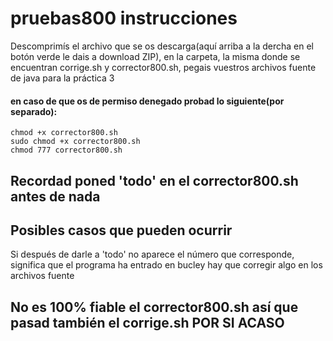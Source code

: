 # pruebas800 instrucciones
Descomprimís el archivo que se os descarga(aquí arriba a la dercha en el botón verde le dais a download ZIP), en la carpeta, la misma donde se encuentran corrige.sh y corrector800.sh, pegais vuestros archivos fuente de java para la práctica 3
#### en caso de que os de permiso denegado probad lo siguiente(por separado):
    chmod +x corrector800.sh
    sudo chmod +x corrector800.sh
    chmod 777 corrector800.sh
## Recordad poned 'todo' en el corrector800.sh antes de nada
## Posibles casos que pueden ocurrir
Si después de darle a 'todo' no aparece el número que corresponde, significa que el programa ha entrado en bucley hay que corregir algo en los archivos fuente
## No es 100% fiable el corrector800.sh así que pasad también el corrige.sh POR SI ACASO

